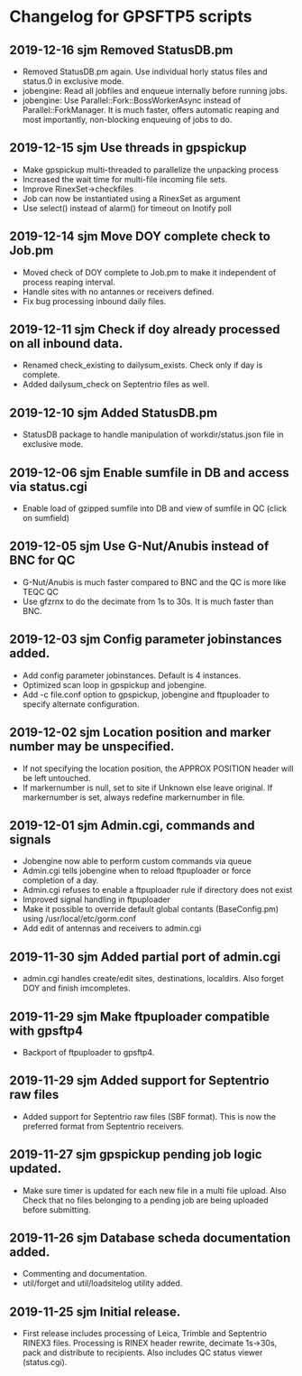 # Changelog for GPSFTP5 scripts

## 2019-12-16	sjm	Removed StatusDB.pm
- Removed StatusDB.pm again. Use individual horly status files and status.0 in exclusive mode.
- jobengine: Read all jobfiles and enqueue internally before running jobs.
- jobengine: Use Parallel::Fork::BossWorkerAsync instead of Parallel::ForkManager. It is much faster,
  offers automatic reaping and most importantly, non-blocking enqueuing of jobs to do.

## 2019-12-15	sjm	Use threads in gpspickup
- Make gpspickup multi-threaded to parallelize the unpacking process
- Increased the wait time for multi-file incoming file sets.
- Improve RinexSet->checkfiles
- Job can now be instantiated using a RinexSet as argument
- Use select() instead of alarm() for timeout on Inotify poll

## 2019-12-14	sjm	Move DOY complete check to Job.pm
- Moved check of DOY complete to Job.pm to make it independent of process reaping interval.
- Handle sites with no antannes or receivers defined.
- Fix bug processing inbound daily files.

## 2019-12-11	sjm	Check if doy already processed on all inbound data.
- Renamed check_existing to dailysum_exists. Check only if day is complete.
- Added dailysum_check on Septentrio files as well.

## 2019-12-10	sjm	Added StatusDB.pm
- StatusDB package to handle manipulation of workdir/status.json file in exclusive mode.

## 2019-12-06	sjm	Enable sumfile in DB and access via status.cgi
- Enable load of gzipped sumfile into DB and view of sumfile in QC (click on sumfield)

## 2019-12-05	sjm	Use G-Nut/Anubis instead of BNC for QC
- G-Nut/Anubis is much faster compared to BNC and the QC is more like TEQC QC
- Use gfzrnx to do the decimate from 1s to 30s. It is much faster than BNC.

## 2019-12-03	sjm	Config parameter jobinstances added.
- Add config parameter jobinstances. Default is 4 instances.
- Optimized scan loop in gpspickup and jobengine.
- Add -c file.conf option to gpspickup, jobengine and ftpuploader to specify alternate configuration.

## 2019-12-02	sjm	Location position and marker number may be unspecified.
- If not specifying the location position, the APPROX POSITION header will be left untouched.
- If markernumber is null, set to site if Unknown else leave original.
  If markernumber is set, always redefine markernumber in file.

## 2019-12-01	sjm	Admin.cgi, commands and signals
- Jobengine now able to perform custom commands via queue
- Admin.cgi tells jobengine when to reload ftpuploader or force completion of a day.
- Admin.cgi refuses to enable a ftpuploader rule if directory does not exist
- Improved signal handling in ftpuploader
- Make it possible to override default global contants (BaseConfig.pm) using /usr/local/etc/gorm.conf
- Add edit of antennas and receivers to admin.cgi

## 2019-11-30	sjm	Added partial port of admin.cgi
- admin.cgi handles create/edit sites, destinations, localdirs. Also forget DOY and finish imcompletes.

## 2019-11-29	sjm	Make ftpuploader compatible with gpsftp4
- Backport of ftpuploader to gpsftp4.

## 2019-11-29	sjm	Added support for Septentrio raw files
- Added support for Septentrio raw files (SBF format). This is now the preferred
  format from Septentrio receivers.

## 2019-11-27	sjm	gpspickup pending job logic updated.
- Make sure timer is updated for each new file in a multi file upload.
  Also Check that no files belonging to a pending job are being uploaded before submitting.

## 2019-11-26	sjm	Database scheda documentation added.
- Commenting and documentation.
- util/forget and util/loadsitelog utility added.

## 2019-11-25	sjm	Initial release.
- First release includes processing of Leica, Trimble and Septentrio RINEX3
  files. Processing is RINEX header rewrite, decimate 1s->30s, pack
  and distribute to recipients. Also includes QC status viewer (status.cgi).
